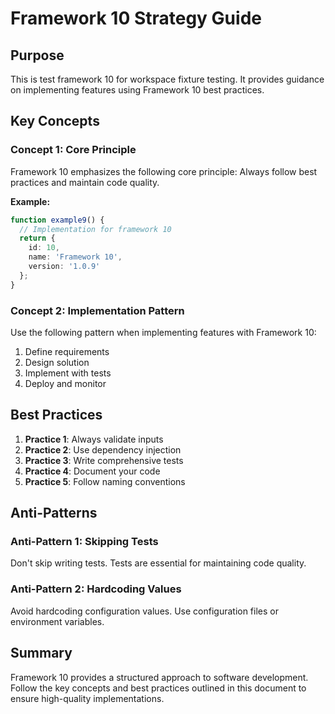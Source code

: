 # Framework 10 Strategy Guide

## Purpose

This is test framework 10 for workspace fixture testing. It provides guidance on implementing features using Framework 10 best practices.



## Key Concepts

### Concept 1: Core Principle

Framework 10 emphasizes the following core principle: Always follow best practices and maintain code quality.

**Example:**
```typescript
function example9() {
  // Implementation for framework 10
  return {
    id: 10,
    name: 'Framework 10',
    version: '1.0.9'
  };
}
```

### Concept 2: Implementation Pattern

Use the following pattern when implementing features with Framework 10:

1. Define requirements
2. Design solution
3. Implement with tests
4. Deploy and monitor

## Best Practices

1. **Practice 1**: Always validate inputs
2. **Practice 2**: Use dependency injection
3. **Practice 3**: Write comprehensive tests
4. **Practice 4**: Document your code
5. **Practice 5**: Follow naming conventions

## Anti-Patterns

### Anti-Pattern 1: Skipping Tests

Don't skip writing tests. Tests are essential for maintaining code quality.

### Anti-Pattern 2: Hardcoding Values

Avoid hardcoding configuration values. Use configuration files or environment variables.

## Summary

Framework 10 provides a structured approach to software development. Follow the key concepts and best practices outlined in this document to ensure high-quality implementations.


